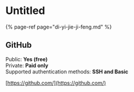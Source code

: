# Untitled

{% page-ref page="di-yi-jie-ji-feng.md" %}

## GitHub

Public: **Yes \(free\)**  
Private: **Paid only**  
Supported authentication methods: **SSH and Basic**

[https://github.com/](https://github.com/)

